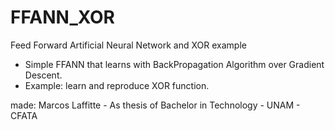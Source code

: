 # FFANN_XOR
Feed Forward Artificial Neural Network and XOR example

- Simple FFANN that learns with BackPropagation Algorithm over Gradient Descent.
- Example: learn and reproduce XOR function.

made: Marcos Laffitte - As thesis of Bachelor in Technology - UNAM - CFATA
